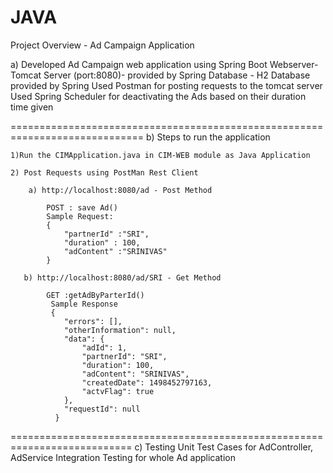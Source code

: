 # JAVA

Project Overview - Ad Campaign Application 

a) Developed Ad Campaign web application using Spring Boot 
    Webserver-  Tomcat Server (port:8080)- provided by Spring
    Database - H2 Database provided by Spring
    Used Postman for posting requests to the tomcat server
    Used Spring Scheduler for deactivating the Ads based on their duration time given
  
=============================================================================
b) Steps to run the application

	1)Run the CIMApplication.java in CIM-WEB module as Java Application

	2) Post Requests using PostMan Rest Client

		a) http://localhost:8080/ad - Post Method
	 
		    POST : save Ad()
			Sample Request:
			{
				"partnerId" :"SRI",
				"duration" : 100,
				"adContent" :"SRINIVAS"
			}

	   b) http://localhost:8080/ad/SRI - Get Method

			GET :getAdByParterId()
			 Sample Response
			 {
				"errors": [],
				"otherInformation": null,
				"data": {
					"adId": 1,
					"partnerId": "SRI",
					"duration": 100,
					"adContent": "SRINIVAS",
					"createdDate": 1498452797163,
					"actvFlag": true
				},
				"requestId": null
			  }

===========================================================================
c) Testing
      Unit Test Cases for AdController, AdService 
      Integration Testing for whole Ad application

